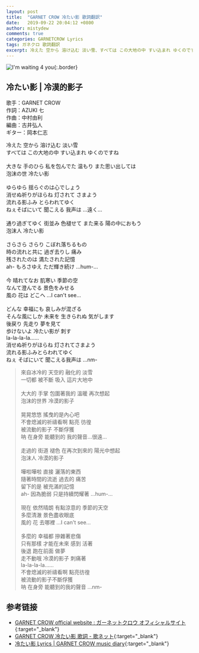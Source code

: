 ```yaml
---
layout: post
title:  "GARNET CROW 冷たい影 歌詞翻訳"
date:   2019-09-22 20:04:12 +0800
author: mistydew
comments: true
categories: GARNETCROW Lyrics
tags: ガネクロ 歌詞翻訳
excerpt: 冷えた 空から 溶け込む 淡い雪、すべては この大地の中 すい込まれ ゆくのですね。
---
```

![I'm waiting 4 you](https://raw.githubusercontent.com/mistydew/gc2/master/cover/album/AL04_I'm%20waiting%204%20you.jpg){:.border}

## 冷たい影 | 冷漠的影子

歌手：GARNET CROW<br>
作詞：AZUKI 七<br>
作曲：中村由利<br>
編曲：古井弘人<br>
ギター：岡本仁志

<div class="lyric-original">
<p>
冷えた 空から 溶け込む 淡い雪<br>
すべては この大地の中 すい込まれ ゆくのですね<br>
<br>
大きな 手のひら 私を包んでた 温もり また思い出しては<br>
泡沫の世 冷たい影<br>
<br>
ゆらゆら 揺らぐのは心でしょう<br>
消せぬ祈りがほらね 灯されて さまよう<br>
流れる影ふみ とらわれてゆく<br>
ねぇそばにいて 聞こえる 我声は …遠く…<br>
<br>
通り過ぎてゆく 街並み 色褪せて また来る 陽の中におもう<br>
泡沫人 冷たい影<br>
<br>
さらさら さらり こぼれ落ちるもの<br>
時の流れと共に 過ぎ去りし 痛み<br>
残されたのは 満たされた記憶<br>
ah- もろさゆえ ただ輝き続け …hum-...<br>
<br>
今 晴れてなお 肌寒い 季節の空<br>
なんて澄んでる 景色をみせる<br>
風の 花は どこへ …I can't see...<br>
<br>
どんな 幸福にも 哀しみが混ざる<br>
そんな風にしか 未来を 生きられぬ 気がします<br>
後戻り 先走り 夢を見て<br>
歩けないよ 冷たい影が 刺す<br>
la-la-la-la......<br>
消せぬ祈りがほらね 灯されてさまよう<br>
流れる影ふみとらわれてゆく<br>
ねぇ そばにいて 聞こえる我声は …nm-
</p>
</div>

<div class="lyric-translation">
<blockquote>
來自冰冷的 天空的 融化的 淡雪<br>
一切都 被不斷 吸入 這片大地中<br>
<br>
大大的 手掌 包圍著我的 溫暖 再次想起<br>
泡沫的世界 冷漠的影子<br>
<br>
晃晃悠悠 搖曳的是內心吧<br>
不會熄滅的祈禱看啊 點亮 彷徨<br>
被流動的影子 不斷俘獲<br>
呐 在身旁 能聽到的 我的聲音...很遠...<br>
<br>
走過的 街道 褪色 在再次到來的 陽光中想起<br>
泡沫人 冷漠的影子<br>
<br>
嘩啦嘩啦 直接 灑落的東西<br>
隨著時間的流逝 過去的 痛苦<br>
留下的是 被充滿的記憶<br>
ah- 因為脆弱 只是持續閃耀著 ...hum-...<br>
<br>
現在 依然晴朗 有點涼意的 季節的天空<br>
多麼清澈 景色盡收眼底<br>
風的 花 去哪裡 ...I can't see...<br>
<br>
多麼的 幸福都 摻雜著悲傷<br>
只有那樣 才能在未來 感到 活著<br>
後退 跑在前面 做夢<br>
走不動哦 冷漠的影子 刺痛著<br>
la-la-la-la......<br>
不會熄滅的祈禱看啊 點亮彷徨<br>
被流動的影子不斷俘獲<br>
呐 在身旁 能聽到的我的聲音 ...nm-
</blockquote>
</div>

## 参考链接

* [GARNET CROW official website : ガーネットクロウ オフィシャルサイト](http://www.garnetcrow.com){:target="_blank"}
* [GARNET CROW 冷たい影 歌詞 - 歌ネット](https://www.uta-net.com/song/25896){:target="_blank"}
* [冷たい影 Lyrics \| GARNET CROW music diary](https://mistydew.github.io/gc/lyrics/original/冷たい影.html){:target="_blank"}
